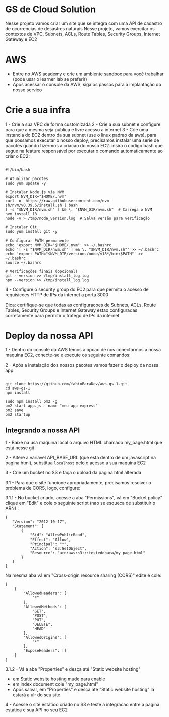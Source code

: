 # GS de Cloud Solution

Nesse projeto vamos criar um site que se integra com uma API de cadastro de ocorrencias de desastres naturais
Nesse projeto, vamos exercitar os contextos de VPC, Subnets, ACLs, Route Tables, Security Groups, Internet Gateway e EC2

# AWS 

* Entre no AWS academy e crie um ambiente sandbox para você trabalhar (pode usar o learner lab se preferir)
* Após acessar o console da AWS, siga os passos para a implantação do nosso serviço

  
# Crie a sua infra 

1 - Crie a sua VPC de forma customizada
2 - Crie a sua subnet e configure para que a mesma seja publica e livre acesso a internet
3 - Crie uma instancia do EC2 dentro da sua subnet (use o linux padrao da aws), para que possamos executar o nosso deploy, precisamos instalar uma serie de pacotes quando fizermos a criacao do nosso EC2.
insira o codigo bash que segue na feature responsável por executar o comando automaticamente ao criar o EC2:

```

#!/bin/bash

# Atualizar pacotes
sudo yum update -y

# Instalar Node.js via NVM
export NVM_DIR="$HOME/.nvm"
curl -o- https://raw.githubusercontent.com/nvm-sh/nvm/v0.39.5/install.sh | bash
[ -s "$NVM_DIR/nvm.sh" ] && \. "$NVM_DIR/nvm.sh"  # Carrega o NVM
nvm install 18
node -v > /tmp/node_version.log  # Salva versão para verificação

# Instalar Git
sudo yum install git -y

# Configurar PATH permanente
echo 'export NVM_DIR="$HOME/.nvm"' >> ~/.bashrc
echo '[ -s "$NVM_DIR/nvm.sh" ] && \. "$NVM_DIR/nvm.sh"' >> ~/.bashrc
echo 'export PATH="$NVM_DIR/versions/node/v18*/bin:$PATH"' >> ~/.bashrc
source ~/.bashrc

# Verificações finais (opcional)
git --version >> /tmp/install_log.log
npm --version >> /tmp/install_log.log

```

4 - Configure o security group do EC2 para que permita o acesso de requisicoes HTTP de IPs da internet a porta 3000

Dica: certifique-se que todas as configuracoes de Subnets, ACLs, Route Tables, Security Groups e Internet Gateway estao configuradas corretamente para permitir o trafego de IPs da internet

# Deploy da nossa API

1 - Dentro do console da AWS temos a opcao de nos conectarmos a nossa maquina EC2, conecte-se e execute os seguinte comandos: 

2 - Após a instalação dos nossos pacotes vamos fazer o deploy da nossa app

```

git clone https://github.com/fabioBaraDev/aws-gs-1.git
cd aws-gs-1
npm install

sudo npm install pm2 -g
pm2 start app.js --name "meu-app-express"
pm2 save
pm2 startup

```

## Integrando a nossa API

1 - Baixe na usa maquina local o arquivo HTML chamado my_page.html que está nesse git

2 - Altere a variavel API_BASE_URL (que esta dentro de um javascript na pagina html), substitua `localhost` pelo o acesso a sua maquina EC2 

3 - Crie um bucket no S3 e faça o upload da pagina html alterada

3.1 - Para que o site funcione apropriadamente, precisamos resolver o problema de CORS, logo, configure:

3.1.1 - No bucket criado, acesse a aba "Permissions", vá em "Bucket policy" clique em "Edit" e cole o seguinte script (nao se esqueca de substituir o ARN) :

 ```
{
    "Version": "2012-10-17",
    "Statement": [
        {
            "Sid": "AllowPublicRead",
            "Effect": "Allow",
            "Principal": "*",
            "Action": "s3:GetObject",
            "Resource": "arn:aws:s3:::testedobara/my_page.html"
        }
    ]
}
```

Na mesma aba vá em "Cross-origin resource sharing (CORS)" edite e cole:

```
[
    {
        "AllowedHeaders": [
            "*"
        ],
        "AllowedMethods": [
            "GET",
            "POST",
            "PUT",
            "DELETE",
            "HEAD"
        ],
        "AllowedOrigins": [
            "*"
        ],
        "ExposeHeaders": []
    }
]
```

3.1.2 - Vá a aba "Properties" e desça até "Static website hosting"
 * em Static website hosting mude para enable
 * em index document cole "my_page.html"
 * Após salvar, em "Properties" e desça até "Static website hosting" lá estará a ulr do seu site


4 - Acesse o site estático criado no S3 e teste a integracao entre a pagina estatica e sua API no seu EC2